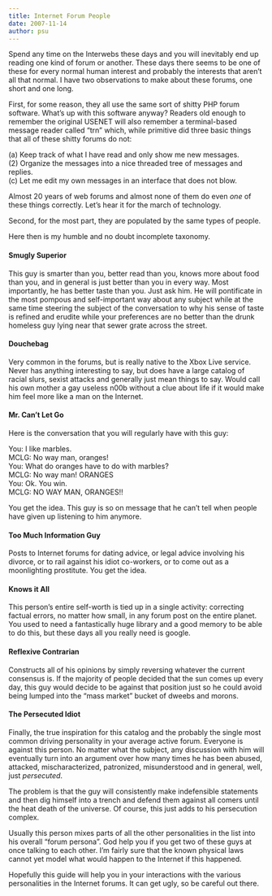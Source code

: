 ```yaml
---
title: Internet Forum People
date: 2007-11-14
author: psu
---
```


<p>Spend any time on the Interwebs these days and you will inevitably end up reading one kind of forum or another. These days there seems to be one of these for every normal human interest and probably the interests that aren&#8217;t all that normal. I have two observations to make about these forums, one short and one long.<br />
<span id="more-928"></span><a></a></p>
<p>First, for some reason, they all use the same sort of shitty PHP forum software. What&#8217;s up with this software anyway? Readers old enough to remember the original USENET will also remember a terminal-based message reader called &#8220;trn&#8221; which, while primitive did three basic things that all of these shitty forums do not:</p>
<p>(a) Keep track of what I have read and only show me new messages.<br />
(2) Organize the messages into a nice threaded tree of messages and replies.<br />
(c) Let me edit my own messages in an interface that does not blow.</p>
<p>Almost 20 years of web forums and almost none of them do even <em>one</em> of these things correctly. Let&#8217;s hear it for the march of technology.</p>
<p>Second, for the most part, they are populated by the same types of people.</p>
<p>Here then is my humble and no doubt incomplete taxonomy.</p>
<p><!---more--><a></a></p>
<h4>Smugly Superior</h4>
<p>This guy is smarter than you, better read than you, knows more about food than you, and in general is just better than you in every way. Most importantly, he has better taste than you. Just ask him. He will pontificate in the most pompous and self-important way about any subject while at the same time steering the subject of the conversation to why his sense of taste is refined and erudite while your preferences are no better than the drunk homeless guy lying near that sewer grate across the street.</p>
<h4>Douchebag</h4>
<p>Very common in the forums, but is really native to the Xbox Live service. Never has anything interesting to say, but does have a large catalog of racial slurs, sexist attacks and generally just mean things to say. Would call his own mother a gay useless n00b without a clue about life if it would make him feel more like a man on the Internet.</p>
<h4>Mr. Can&#8217;t Let Go</h4>
<p>Here is the conversation that you will regularly have with this guy:</p>
<p>You: I like marbles.<br />
MCLG: No way man, oranges!<br />
You: What do oranges have to do with marbles?<br />
MCLG: No way man! ORANGES<br />
You: Ok. You win.<br />
MCLG: NO WAY MAN, ORANGES!!</p>
<p>You get the idea. This guy is so on message that he can&#8217;t tell when people have given up listening to him anymore.</p>
<h4>Too Much Information Guy</h4>
<p>Posts to Internet forums for dating advice, or legal advice involving his divorce, or to rail against his idiot co-workers, or to come out as a moonlighting prostitute. You get the idea.</p>
<h4>Knows it All</h4>
<p>This person&#8217;s entire self-worth is tied up in a single activity: correcting factual errors, no matter how small, in any forum post on the entire planet. You used to need a fantastically huge library and a good memory to be able to do this, but these days all you really need is google.</p>
<h4>Reflexive Contrarian</h4>
<p>Constructs all of his opinions by simply reversing whatever the current consensus is. If the majority of people decided that the sun comes up every day, this guy would decide to be against that position just so he could avoid being lumped into the &#8220;mass market&#8221; bucket of dweebs and morons.</p>
<h4>The Persecuted Idiot</h4>
<p>Finally, the true inspiration for this catalog and the probably the single most common driving personality in your average active forum. Everyone is against this person. No matter what the subject, any discussion with him will eventually turn into an argument over how many times he has been abused, attacked, mischaracterized, patronized, misunderstood and in general, well, just <em>persecuted</em>.</p>
<p>The problem is that the guy will consistently make indefensible statements and then dig himself into a trench and defend them against all comers until the heat death of the universe. Of course, this just adds to his persecution complex.</p>
<p>Usually this person mixes parts of all the other personalities in the list into his overall &#8220;forum persona&#8221;. God help you if you get two of these guys at once talking to each other. I&#8217;m fairly sure that the known physical laws cannot yet model what would happen to the Internet if this happened.</p>
<p>Hopefully this guide will help you in your interactions with the various personalities in the Internet forums. It can get ugly, so be careful out there.</p>
